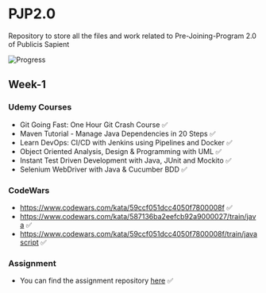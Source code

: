 # PJP2.0

Repository to store all the files and work related to Pre-Joining-Program 2.0 of Publicis Sapient

![Progress](https://progress-bar.dev/1/?scale=9&title=Week&color=babaca&suffix=)

## Week-1
### Udemy Courses
* Git Going Fast: One Hour Git Crash Course :white_check_mark:
* Maven Tutorial - Manage Java Dependencies in 20 Steps :white_check_mark:
* Learn DevOps: CI/CD with Jenkins using Pipelines and Docker :white_check_mark:
* Object Oriented Analysis, Design & Programming with UML :white_check_mark:
* Instant Test Driven Development with Java, JUnit and Mockito :white_check_mark:
* Selenium WebDriver with Java & Cucumber BDD :white_check_mark:

### CodeWars
* https://www.codewars.com/kata/59ccf051dcc4050f7800008f :white_check_mark:
* https://www.codewars.com/kata/587136ba2eefcb92a9000027/train/java :white_check_mark:
* https://www.codewars.com/kata/59ccf051dcc4050f7800008f/train/javascript :white_check_mark:

### Assignment

- You can find the assignment repository [here](https://github.com/ashu10832/GitDemo) :white_check_mark:
